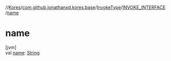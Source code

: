 //[Kores](../../../../index.md)/[com.github.jonathanxd.kores.base](../../index.md)/[InvokeType](../index.md)/[INVOKE_INTERFACE](index.md)/[name](name.md)

# name

[jvm]\
val [name](name.md): [String](https://kotlinlang.org/api/latest/jvm/stdlib/kotlin/-string/index.html)
